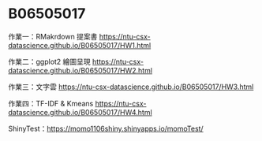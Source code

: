 # B06505017 

作業一：RMakrdown 提案書 https://ntu-csx-datascience.github.io/B06505017/HW1.html

作業二：ggplot2 繪圖呈現 https://ntu-csx-datascience.github.io/B06505017/HW2.html

作業三：文字雲 https://ntu-csx-datascience.github.io/B06505017/HW3.html

作業四：TF-IDF & Kmeans https://ntu-csx-datascience.github.io/B06505017/HW4.html

ShinyTest：https://momo1106shiny.shinyapps.io/momoTest/
